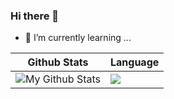 ### Hi there 👋
- 🌱 I’m currently learning ...
<!--
**slightin/slightin** is a ✨ _special_ ✨ repository because its `README.md` (this file) appears on your GitHub profile.

Here are some ideas to get you started:

- 🔭 I’m currently working on ...
- 🌱 I’m currently learning ...
- 👯 I’m looking to collaborate on ...
- 🤔 I’m looking for help with ...
- 💬 Ask me about ...
- 📫 How to reach me: ...
- 😄 Pronouns: ...
- ⚡ Fun fact: ...
-->

| Github Stats                                                 | Language                                                     |
| ------------------------------------------------------------ | ------------------------------------------------------------ |
| <img align="center" src="https://github-readme-stats.vercel.app/api?username=slightin&show_icons=true&count_private=true&include_all_commits=true&line_height=21" alt="My Github Stats" /> | <img align="center" src="https://github-readme-stats.vercel.app/api/top-langs/?username=slightin&hide_langs_below=1&theme=default&line_height=27&layout=compact" /> |
